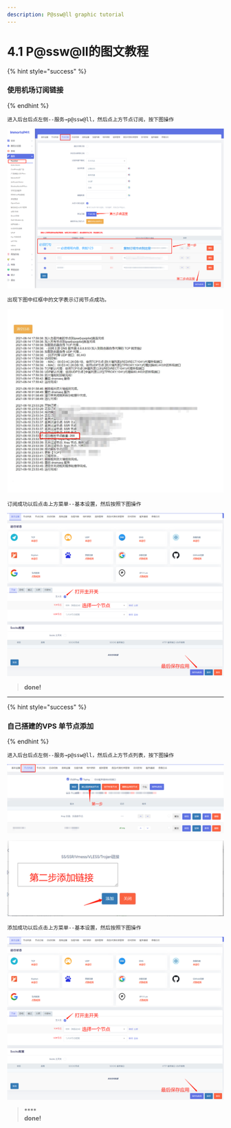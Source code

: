 ```yaml
---
description: P@ssw@ll graphic tutorial
---
```


# 4.1  P@ssw@ll的图文教程

{% hint style="success" %}
### 使用机场订阅链接
{% endhint %}

```
进入后台后点左侧--服务→p@ssw@ll，然后点上方节点订阅，按下图操作
```

![](../.gitbook/assets/科学上网图文1.jpg)

```
出现下图中红框中的文字表示订阅节点成功。
```

![](../.gitbook/assets/科学上网图文2.jpg)

```
订阅成功以后点击上方菜单--基本设置，然后按照下图操作
```

![](../.gitbook/assets/科学上网图文3.jpg)

> **done!**

****

{% hint style="success" %}
### 自己搭建的VPS 单节点添加
{% endhint %}

```
进入后台后点左侧--服务→p@ssw@ll，然后点上方节点列表，按下图操作
```

![](<../.gitbook/assets/科学上网图文1 (2).jpg>)

![](<../.gitbook/assets/科学上网图文2 (2).jpg>)

```
添加成功以后点击上方菜单--基本设置，然后按照下图操作
```

![](<../.gitbook/assets/科学上网图文3 (1).jpg>)

> ****\
> **done!**













